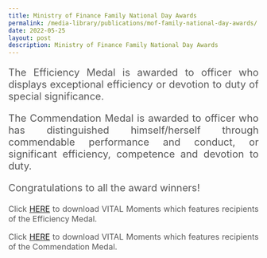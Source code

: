 ```yaml
---
title: Ministry of Finance Family National Day Awards
permalink: /media-library/publications/mof-family-national-day-awards/
date: 2022-05-25
layout: post
description: Ministry of Finance Family National Day Awards
---
```

<p style="font-size: 20px;color:#585858;text-align:justify;">
The Efficiency Medal is awarded to officer who displays exceptional efficiency or devotion to duty of special significance. 
</p>
<p style="font-size: 20px;color:#585858;text-align:justify;">
The Commendation Medal is awarded to officer who has distinguished himself/herself through commendable performance and conduct, or significant efficiency, competence and devotion to duty.
</p>
<p style="font-size: 20px;color:#585858;text-align:justify;">
Congratulations to all the award winners!
</p>
<p style="font-size: 16px;color:#585858;text-align:justify;">
	Click <a href = "/files/ministry of finance family national day awards - efficiency medal.pdf">HERE</a> to download VITAL Moments which features recipients of the Efficiency Medal.
</p>
<p style="font-size: 16px;color:#585858;text-align:justify;">
 Click <a href = "/files/ministry of finance family national day awards - commendation medal.pdf">HERE</a> to download VITAL Moments which features recipients of the Commendation Medal.
</p>
